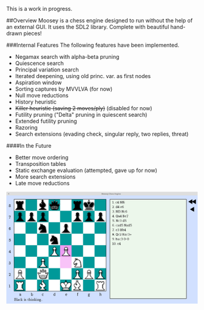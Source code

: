 This is a work in progress.

##Overview
Moosey is a chess engine designed to run without the help of an external GUI. It uses the SDL2 library. Complete with beautiful hand-drawn pieces!

###Internal Features
The following features have been implemented.
- Negamax search with alpha-beta pruning
- Quiescence search
- Principal variation search
- Iterated deepening, using old princ. var. as first nodes
- Aspiration window
- Sorting captures by MVVLVA (for now)
- Null move reductions
- History heuristic
- ~~Killer heuristic (saving 2 moves/ply)~~ (disabled for now)
- Futility pruning ("Delta" pruning in quiescent search)
- Extended futility pruning
- Razoring
- Search extensions (evading check, singular reply, two replies, threat)

####In the Future
- Better move ordering
- Transposition tables
- Static exchange evaluation (attempted, gave up for now)
- More search extensions
- Late move reductions

![Screenshot](https://raw.githubusercontent.com/ChrisMoutsos/moosey/master/res/screenshot.png)
